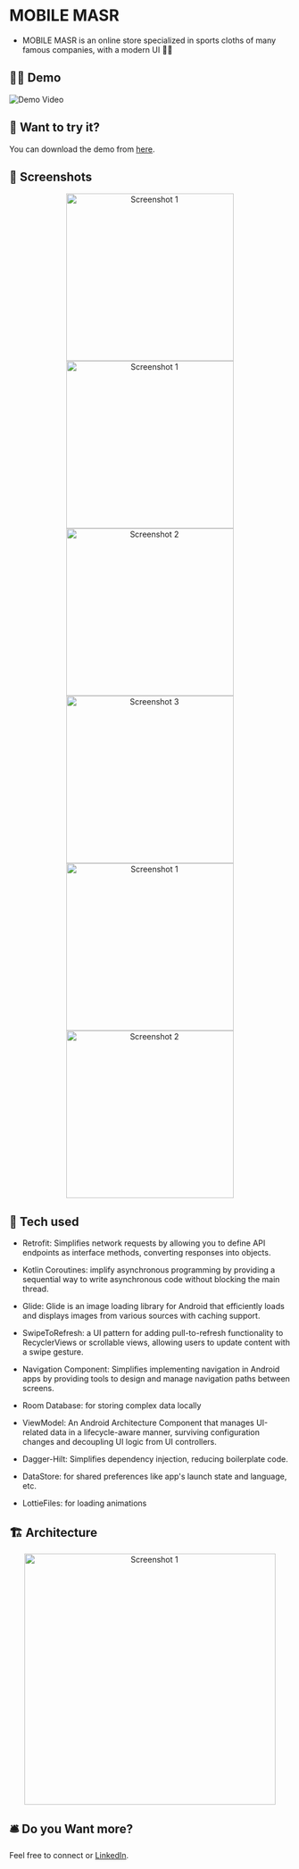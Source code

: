 # MOBILE MASR
- MOBILE MASR is an online store specialized in sports cloths of many famous companies, with a modern UI 🤩🔥

## 🤳🏾 Demo
![Demo Video](https://github.com/hossamqandel/MobileMasr-Task/assets/63760755/5d9878ba-1d8a-44de-b5ec-4cb0f8dee6ca)

## 🧐 Want to try it?
You can download the demo from [here](https://easyupload.io/xxsv1y).

## 📸 Screenshots
<div align="center">
  <img src="https://github.com/hossamqandel/MobileMasr-Task/assets/63760755/54a7eb82-372f-433f-bccc-98c4918d5759" alt="Screenshot 1" width="300"/>
  <img src="https://github.com/hossamqandel/MobileMasr-Task/assets/63760755/8c01bad9-68ef-4f6d-9888-7b245fad9f0a" alt="Screenshot 1" width="300"/>
  <img src="https://github.com/hossamqandel/MobileMasr-Task/assets/63760755/c173c3d6-1126-4ba4-b543-edccef2a4b78" alt="Screenshot 2" width="300"/>
  <img src="https://github.com/hossamqandel/MobileMasr-Task/assets/63760755/aea5f575-3456-473e-9e54-f78c78a88841" alt="Screenshot 3" width="300"/>
  <img src="https://github.com/hossamqandel/MobileMasr-Task/assets/63760755/05f767d7-2ad8-4a4c-830d-8b7658cf77ca" alt="Screenshot 1" width="300"/>
  <img src="https://github.com/hossamqandel/MobileMasr-Task/assets/63760755/26965be0-a00b-4aed-b96e-f96450a4d189" alt="Screenshot 2" width="300"/>
</div>

## 🚀 Tech used
- Retrofit: Simplifies network requests by allowing you to define API endpoints as interface methods, converting responses into objects.

- Kotlin Coroutines: implify asynchronous programming by providing a sequential way to write asynchronous code without blocking the main thread.

- Glide: Glide is an image loading library for Android that efficiently loads and displays images from various sources with caching support.

- SwipeToRefresh: a UI pattern for adding pull-to-refresh functionality to RecyclerViews or scrollable views, allowing users to update content with a swipe gesture.

- Navigation Component: Simplifies implementing navigation in Android apps by providing tools to design and manage navigation paths between screens.

- Room Database: for storing complex data locally

- ViewModel: An Android Architecture Component that manages UI-related data in a lifecycle-aware manner, surviving configuration changes and decoupling UI logic from UI controllers.

- Dagger-Hilt: Simplifies dependency injection, reducing boilerplate code.

- DataStore: for shared preferences like app's launch state and language, etc.

- LottieFiles: for loading animations

## 🏗️ Architecture
<div align="center">
  <img src="https://github.com/hossamqandel/MobileMasr-Task/assets/63760755/4e39cf5d-e83d-4ce2-8c40-1f2921b08b2f" alt="Screenshot 1" width="450"/>
</div>

## 🛎️ Do you Want more?

Feel free to connect or [LinkedIn](https://www.linkedin.com/in/hossamqandeel/).
